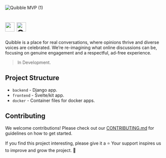 ![Quibble MVP (1)](https://github.com/user-attachments/assets/fe4ed23a-fbb3-4df1-97cd-512627186b29)

# <img src="https://github.com/user-attachments/assets/951d56f0-9e93-44a4-8503-69ea35ba61ef" alt="" height="30" /> <img src="https://github.com/user-attachments/assets/136831ea-8d0b-42cd-8057-1485b26bcb57" alt="Quibble" height="30" />

Quibble is a place for real conversations, where opinions thrive and diverse voices are celebrated. We’re re-imagining what online discussions can be, focusing on genuine engagement and a respectful, ad-free experience.

> In Development.

## Project Structure

- `backend` - Django app.
- `frontend` - Svelte/kit app.
- `docker` - Container files for docker apps.

## Contributing

We welcome contributions! Please check out our [CONTRIBUTING.md](./CONTRIBUTING.md) for guidelines on how to get started.

If you find this project interesting, please give it a ⭐
Your support inspires us to improve and grow the project. 💖
